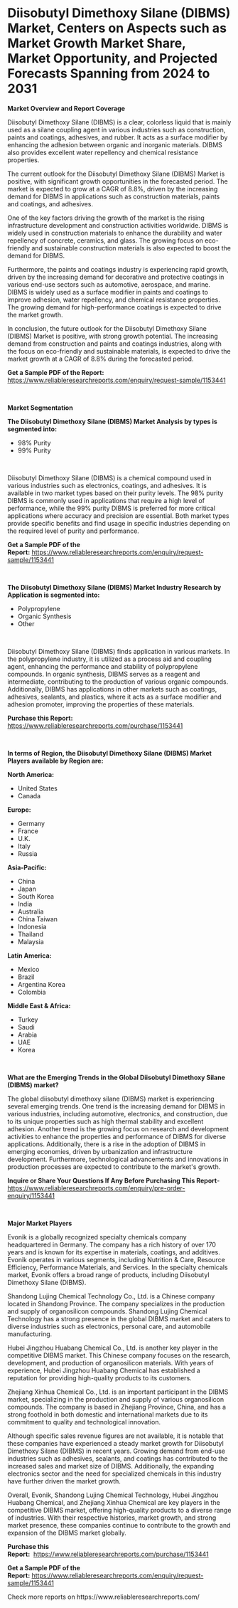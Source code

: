 <p><h1>Diisobutyl Dimethoxy Silane (DIBMS) Market, Centers on Aspects such as Market Growth Market Share, Market Opportunity, and Projected Forecasts Spanning from 2024 to 2031</h1></p><p><strong>Market Overview and Report Coverage</strong></p>
<p><p>Diisobutyl Dimethoxy Silane (DIBMS) is a clear, colorless liquid that is mainly used as a silane coupling agent in various industries such as construction, paints and coatings, adhesives, and rubber. It acts as a surface modifier by enhancing the adhesion between organic and inorganic materials. DIBMS also provides excellent water repellency and chemical resistance properties.</p><p>The current outlook for the Diisobutyl Dimethoxy Silane (DIBMS) Market is positive, with significant growth opportunities in the forecasted period. The market is expected to grow at a CAGR of 8.8%, driven by the increasing demand for DIBMS in applications such as construction materials, paints and coatings, and adhesives.</p><p>One of the key factors driving the growth of the market is the rising infrastructure development and construction activities worldwide. DIBMS is widely used in construction materials to enhance the durability and water repellency of concrete, ceramics, and glass. The growing focus on eco-friendly and sustainable construction materials is also expected to boost the demand for DIBMS.</p><p>Furthermore, the paints and coatings industry is experiencing rapid growth, driven by the increasing demand for decorative and protective coatings in various end-use sectors such as automotive, aerospace, and marine. DIBMS is widely used as a surface modifier in paints and coatings to improve adhesion, water repellency, and chemical resistance properties. The growing demand for high-performance coatings is expected to drive the market growth.</p><p>In conclusion, the future outlook for the Diisobutyl Dimethoxy Silane (DIBMS) Market is positive, with strong growth potential. The increasing demand from construction and paints and coatings industries, along with the focus on eco-friendly and sustainable materials, is expected to drive the market growth at a CAGR of 8.8% during the forecasted period.</p></p>
<p><strong>Get a Sample PDF of the Report:</strong> <a href="https://www.reliableresearchreports.com/enquiry/request-sample/1153441">https://www.reliableresearchreports.com/enquiry/request-sample/1153441</a></p>
<p>&nbsp;</p>
<p><strong>Market Segmentation</strong></p>
<p><strong>The Diisobutyl Dimethoxy Silane (DIBMS) Market Analysis by types is segmented into:</strong></p>
<p><ul><li>98% Purity</li><li>99% Purity</li></ul></p>
<p>&nbsp;</p>
<p><p>Diisobutyl Dimethoxy Silane (DIBMS) is a chemical compound used in various industries such as electronics, coatings, and adhesives. It is available in two market types based on their purity levels. The 98% purity DIBMS is commonly used in applications that require a high level of performance, while the 99% purity DIBMS is preferred for more critical applications where accuracy and precision are essential. Both market types provide specific benefits and find usage in specific industries depending on the required level of purity and performance.</p></p>
<p><strong>Get a Sample PDF of the Report:</strong>&nbsp;<a href="https://www.reliableresearchreports.com/enquiry/request-sample/1153441">https://www.reliableresearchreports.com/enquiry/request-sample/1153441</a></p>
<p>&nbsp;</p>
<p><strong>The Diisobutyl Dimethoxy Silane (DIBMS) Market Industry Research by Application is segmented into:</strong></p>
<p><ul><li>Polypropylene</li><li>Organic Synthesis</li><li>Other</li></ul></p>
<p>&nbsp;</p>
<p><p>Diisobutyl Dimethoxy Silane (DIBMS) finds application in various markets. In the polypropylene industry, it is utilized as a process aid and coupling agent, enhancing the performance and stability of polypropylene compounds. In organic synthesis, DIBMS serves as a reagent and intermediate, contributing to the production of various organic compounds. Additionally, DIBMS has applications in other markets such as coatings, adhesives, sealants, and plastics, where it acts as a surface modifier and adhesion promoter, improving the properties of these materials.</p></p>
<p><strong>Purchase this Report:</strong>&nbsp; <a href="https://www.reliableresearchreports.com/purchase/1153441">https://www.reliableresearchreports.com/purchase/1153441</a></p>
<p>&nbsp;</p>
<p><strong>In terms of Region, the Diisobutyl Dimethoxy Silane (DIBMS) Market Players available by Region are:</strong></p>
<p>
    <p> <strong> North America: </strong>
        <ul>
            <li>United States</li>
            <li>Canada</li>
        </ul>
        </p> 
    <p> <strong> Europe: </strong>
        <ul>
            <li>Germany</li>
            <li>France</li>
            <li>U.K.</li>
            <li>Italy</li>
            <li>Russia</li>
        </ul>
        </p> 
    <p> <strong> Asia-Pacific: </strong>
        <ul>
            <li>China</li>
            <li>Japan</li>
            <li>South Korea</li>
            <li>India</li>
            <li>Australia</li>
            <li>China Taiwan</li>
            <li>Indonesia</li>
            <li>Thailand</li>
            <li>Malaysia</li>
        </ul>
        </p> 
    <p> <strong> Latin America: </strong>
        <ul>
            <li>Mexico</li>
            <li>Brazil</li>
            <li>Argentina Korea</li>
            <li>Colombia</li>
        </ul>
        </p> 
    <p> <strong> Middle East & Africa: </strong>
        <ul>
            <li>Turkey</li>
            <li>Saudi</li>
            <li>Arabia</li>
            <li>UAE</li>
            <li>Korea</li>
        </ul>
    </p>
    </p>
<p>&nbsp;</p>
<p><strong>What are the Emerging Trends in the Global Diisobutyl Dimethoxy Silane (DIBMS) market?</strong></p>
<p><p>The global diisobutyl dimethoxy silane (DIBMS) market is experiencing several emerging trends. One trend is the increasing demand for DIBMS in various industries, including automotive, electronics, and construction, due to its unique properties such as high thermal stability and excellent adhesion. Another trend is the growing focus on research and development activities to enhance the properties and performance of DIBMS for diverse applications. Additionally, there is a rise in the adoption of DIBMS in emerging economies, driven by urbanization and infrastructure development. Furthermore, technological advancements and innovations in production processes are expected to contribute to the market's growth.</p></p>
<p><strong>Inquire or Share Your Questions If Any Before Purchasing This Report</strong>- <a href="https://www.reliableresearchreports.com/enquiry/pre-order-enquiry/1153441">https://www.reliableresearchreports.com/enquiry/pre-order-enquiry/1153441</a></p>
<p>&nbsp;</p>
<p><strong>Major Market Players</strong></p>
<p><p>Evonik is a globally recognized specialty chemicals company headquartered in Germany. The company has a rich history of over 170 years and is known for its expertise in materials, coatings, and additives. Evonik operates in various segments, including Nutrition & Care, Resource Efficiency, Performance Materials, and Services. In the specialty chemicals market, Evonik offers a broad range of products, including Diisobutyl Dimethoxy Silane (DIBMS).</p><p>Shandong Lujing Chemical Technology Co., Ltd. is a Chinese company located in Shandong Province. The company specializes in the production and supply of organosilicon compounds. Shandong Lujing Chemical Technology has a strong presence in the global DIBMS market and caters to diverse industries such as electronics, personal care, and automobile manufacturing.</p><p>Hubei Jingzhou Huabang Chemical Co., Ltd. is another key player in the competitive DIBMS market. This Chinese company focuses on the research, development, and production of organosilicon materials. With years of experience, Hubei Jingzhou Huabang Chemical has established a reputation for providing high-quality products to its customers.</p><p>Zhejiang Xinhua Chemical Co., Ltd. is an important participant in the DIBMS market, specializing in the production and supply of various organosilicon compounds. The company is based in Zhejiang Province, China, and has a strong foothold in both domestic and international markets due to its commitment to quality and technological innovation.</p><p>Although specific sales revenue figures are not available, it is notable that these companies have experienced a steady market growth for Diisobutyl Dimethoxy Silane (DIBMS) in recent years. Growing demand from end-use industries such as adhesives, sealants, and coatings has contributed to the increased sales and market size of DIBMS. Additionally, the expanding electronics sector and the need for specialized chemicals in this industry have further driven the market growth.</p><p>Overall, Evonik, Shandong Lujing Chemical Technology, Hubei Jingzhou Huabang Chemical, and Zhejiang Xinhua Chemical are key players in the competitive DIBMS market, offering high-quality products to a diverse range of industries. With their respective histories, market growth, and strong market presence, these companies continue to contribute to the growth and expansion of the DIBMS market globally.</p></p>
<p><strong>Purchase this Report:</strong>&nbsp;&nbsp;<a href="https://www.reliableresearchreports.com/purchase/1153441">https://www.reliableresearchreports.com/purchase/1153441</a></p>
<p></p>
<p><strong>Get a Sample PDF of the Report:</strong>&nbsp;<a href="https://www.reliableresearchreports.com/enquiry/request-sample/1153441">https://www.reliableresearchreports.com/enquiry/request-sample/1153441</a></p>
<p>Check more reports on https://www.reliableresearchreports.com/</p>